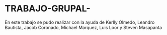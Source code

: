 # TRABAJO-GRUPAL-
En este trabajo se pudo realizar con la ayuda de Kerlly Olmedo, Leandro Bautista, Jacob Coronado, Michael Marquez, Luis Loor y Steven Masapanta
